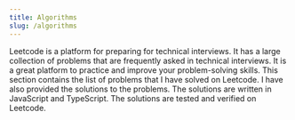 ```yaml
---
title: Algorithms
slug: /algorithms
---
```


Leetcode is a platform for preparing for technical interviews. It has a large collection of problems that are frequently asked in technical interviews. It is a great platform to practice and improve your problem-solving skills. This section contains the list of problems that I have solved on Leetcode. I have also provided the solutions to the problems. The solutions are written in JavaScript and TypeScript. The solutions are tested and verified on Leetcode.